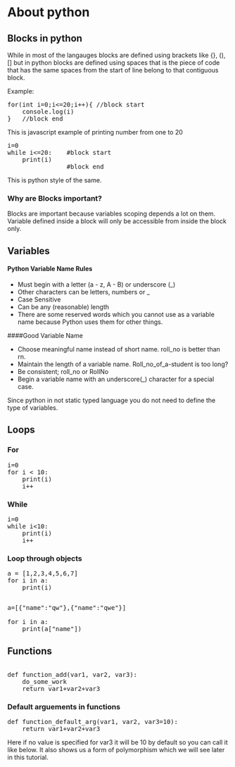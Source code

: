 # About python




## Blocks in python

While in most of the langauges blocks are defined using brackets like {}, (), [] but in python blocks are defined using spaces that is the piece of code that has the same spaces from the start of line belong to that contiguous block. 

Example: 

<pre>
for(int i=0;i<=20;i++){	//block start  
	console.log(i)
}	//block end
</pre>

This is javascript example of printing number from one to 20

<pre>
i=0
while i<=20: 	#block start
	print(i)
				#block end
</pre>

This is python style of the same. 

### Why are Blocks important?

Blocks are important because variables scoping depends a lot on them. Variable defined inside a block will only be accessible from inside the block only.

## Variables 
#### Python Variable Name Rules
- Must begin with a letter (a - z, A - B) or underscore (_)
- Other characters can be letters, numbers or _
- Case Sensitive
- Can be any (reasonable) length
- There are some reserved words which you cannot use as a variable name because Python uses them for other things.

####Good Variable Name
- Choose meaningful name instead of short name. roll_no is better than rn.
- Maintain the length of a variable name. Roll_no_of_a-student is too long?
- Be consistent; roll_no or RollNo
- Begin a variable name with an underscore(_) character for a special case.


Since python in not static typed language you do not need to define the type of variables. 


## Loops

### For

<pre>
i=0
for i < 10:
	print(i)
	i++
</pre>

### While

<pre>
i=0
while i<10:
	print(i)
	i++
</pre>

### Loop through objects

<pre>
a = [1,2,3,4,5,6,7]
for i in a:
	print(i)
</pre>

<pre>

a=[{"name":"qw"},{"name":"qwe"}]

for i in a:
	print(a["name"])
</pre>

## Functions

<pre>

def function_add(var1, var2, var3):
	do_some_work
	return var1+var2+var3
</pre>

### Default arguements in functions

<pre>
def function_default_arg(var1, var2, var3=10):
	return var1+var2+var3
</pre>

Here if no value is specified for var3 it will be 10 by default so you can call it like below. It also shows us a form of polymorphism which we will see later in this tutorial.